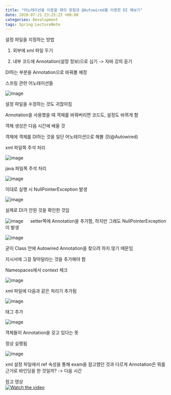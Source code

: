 ```yaml
---
title: "어노테이션을 이용할 때의 장점과 @Autowired를 이용한 DI 해보기"
date: 2020-07-21 23:25:23 +00:00
categories: Development
tags: Spring LectureNote
---
```


설정 파일을 지정하는 방법

1. 외부에 xml 파일 두기

2. 내부 코드에 Annotation(설정 정보)으로 심기 -> 자바 강의 듣기

DI하는 부분을 Annotation으로 바꿔볼 예정

스프링 관련 어노테이션들

![image](https://user-images.githubusercontent.com/24868649/88067370-db74d500-cba9-11ea-9621-5eddaad41297.png)

설정 파일을 수정하는 것도 귀찮아짐

Annotation을 사용했을 때 객체를 바꿔버리면 코드도, 설정도 바뀌게 함

객체 생성은 다음 시간에 배울 것

객체에 객체를 DI하는 것을 일단 어노테이션으로 해볼 것(@Autowired)

xml 파일쪽 주석 처리

![image](https://user-images.githubusercontent.com/24868649/88067431-f2b3c280-cba9-11ea-9d68-bdfb607993d0.png)

java 파일쪽 주석 처리

![image](https://user-images.githubusercontent.com/24868649/88067531-124aeb00-cbaa-11ea-8fd6-cba8be3309e7.png)

이대로 실행 시 NullPointerException 발생

![image](https://user-images.githubusercontent.com/24868649/88067577-20007080-cbaa-11ea-8b29-d8f42a711b45.png)

실제로 DI가 안된 것을 확인한 것임

![image](https://user-images.githubusercontent.com/24868649/88067641-36a6c780-cbaa-11ea-9785-dd91548d761e.png)
 
setter쪽에 Annotation을 추가함, 하지만 그래도 NullPointerException이 발생

![image](https://user-images.githubusercontent.com/24868649/88067682-41f9f300-cbaa-11ea-98cf-a238ff95ff1b.png)

굳이 Class 안에 Autowired Annotation을 찾으려 하지 않기 때문임

지시서에 그걸 찾아달라는 것을 추가해야 함

Namespaces에서 context 체크

![image](https://user-images.githubusercontent.com/24868649/88067706-4b835b00-cbaa-11ea-854c-e93b3510b5a2.png)

xml 파일에 다음과 같은 처리기 추가됨

![image](https://user-images.githubusercontent.com/24868649/88067752-576f1d00-cbaa-11ea-8d28-aba7b170df93.png)

태그 추가

![image](https://user-images.githubusercontent.com/24868649/88067776-5fc75800-cbaa-11ea-9719-508b66901cf4.png)

객체들이 Annotation을 갖고 있다는 뜻

정상 실행됨

![image](https://user-images.githubusercontent.com/24868649/88067842-72419180-cbaa-11ea-9c42-8cf44375ab50.png)

xml 설정 파일에서 ref 속성을 통해 exam을 참고했던 것과 다르게 Annotation은 뭐를 근거로 바인딩을 한 것일까? -> 다음 시간

참고 영상  
[![Watch the video](https://img.youtube.com/vi/S065KRjXRSY/hqdefault.jpg)](https://youtu.be/S065KRjXRSY)
